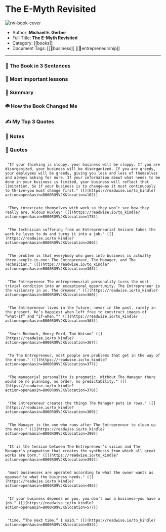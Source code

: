# The E-Myth Revisited

![rw-book-cover](https://images-na.ssl-images-amazon.com/images/I/51-J8ih05kL._SL200_.jpg)

- Author: **Michael E. Gerber**
- Full Title: **The E-Myth Revisited**
- Category: [[books]]
- Document Tags: [[💼business]] [[💎entrepreneurship]] 
---
### 🚀 The Book in 3 Sentences

### 🎨 Most important lessons

### 📒 Summary

### ☘️ How the Book Changed Me

### ✍️ My Top 3 Quotes

### 📝 Notes

### 📜 Quotes

```ad-quote 

 "If your thinking is sloppy, your business will be sloppy. If you are disorganized, your business will be disorganized. If you are greedy, your employees will be greedy, giving you less and less of themselves and always asking for more. If your information about what needs to be done in your business is limited, your business will reflect that limitation. So if your business is to change—as it must continuously to thrive—you must change first." ([](https://readwise.io/to_kindle?action=open&asin=B000RO9VJK&location=162))
```

```ad-quote 

 "They intoxicate themselves with work so they won’t see how they really are. Aldous Huxley" ([](https://readwise.io/to_kindle?action=open&asin=B000RO9VJK&location=178))
```

```ad-quote 

 "The technician suffering from an Entrepreneurial Seizure takes the work he loves to do and turns it into a job." ([](https://readwise.io/to_kindle?action=open&asin=B000RO9VJK&location=286))
```

```ad-quote 

 "The problem is that everybody who goes into business is actually three-people-in-one: The Entrepreneur, The Manager, and The Technician." ([](https://readwise.io/to_kindle?action=open&asin=B000RO9VJK&location=303))
```

```ad-quote 

 "The Entrepreneur The entrepreneurial personality turns the most trivial condition into an exceptional opportunity. The Entrepreneur is the visionary in us. The dreamer." ([](https://readwise.io/to_kindle?action=open&asin=B000RO9VJK&location=360))
```

```ad-quote 

 "The Entrepreneur lives in the future, never in the past, rarely in the present. He’s happiest when left free to construct images of “what-if” and “if-when.”" ([](https://readwise.io/to_kindle?action=open&asin=B000RO9VJK&location=363))
```

```ad-quote 

 "Sears Roebuck, Henry Ford, Tom Watson" ([](https://readwise.io/to_kindle?action=open&asin=B000RO9VJK&location=367))
```

```ad-quote 

 "To The Entrepreneur, most people are problems that get in the way of the dream." ([](https://readwise.io/to_kindle?action=open&asin=B000RO9VJK&location=377))
```

```ad-quote 

 "The managerial personality is pragmatic. Without The Manager there would be no planning, no order, no predictability." ([](https://readwise.io/to_kindle?action=open&asin=B000RO9VJK&location=378))
```

```ad-quote 

 "The Entrepreneur creates the things The Manager puts in rows." ([](https://readwise.io/to_kindle?action=open&asin=B000RO9VJK&location=389))
```

```ad-quote 

 "The Manager is the one who runs after The Entrepreneur to clean up the mess." ([](https://readwise.io/to_kindle?action=open&asin=B000RO9VJK&location=390))
```

```ad-quote 

 "It is the tension between The Entrepreneur’s vision and The Manager’s pragmatism that creates the synthesis from which all great works are born." ([](https://readwise.io/to_kindle?action=open&asin=B000RO9VJK&location=392))
```

```ad-quote 

 "most businesses are operated according to what the owner wants as opposed to what the business needs." ([](https://readwise.io/to_kindle?action=open&asin=B000RO9VJK&location=495))
```

```ad-quote 

 "If your business depends on you, you don’t own a business—you have a job." ([](https://readwise.io/to_kindle?action=open&asin=B000RO9VJK&location=577))
```

```ad-quote 

 "time. “The next time,” I said," ([](https://readwise.io/to_kindle?action=open&asin=B000RO9VJK&location=853))
```


